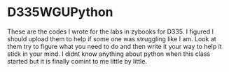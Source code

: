 # D335WGUPython
These are the codes I wrote for the labs in zybooks for D335. I figured I should upload them to help if some one was struggling like I am. Look at them try to figure what you need to do and then write it your way to help it stick in your mind. 
I didnt know anything about python when this class started but it is finally comint to me little by little. 
